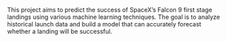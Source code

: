 This project aims to predict the success of SpaceX’s Falcon 9 first stage landings using various machine learning techniques. 
The goal is to analyze historical launch data and build a model that can accurately forecast whether a landing will be successful.
